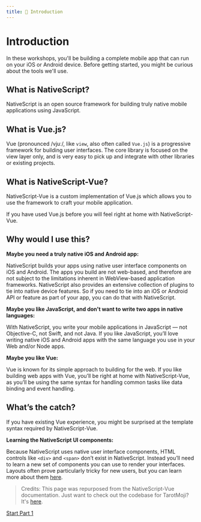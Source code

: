```yaml
---
title: 👋 Introduction
---
```


# Introduction

In these workshops, you'll be building a complete mobile app that can run on your iOS or Android device. Before getting started, you might be curious about the tools we'll use.

## What is NativeScript?

NativeScript is an open source framework for building truly native mobile applications using JavaScript.

## What is Vue.js?

Vue (pronounced /vjuː/, like `view`, also often called `Vue.js`) is a progressive framework for building user interfaces. The core library is focused on the view layer only, and is very easy to pick up and integrate with other libraries or existing projects.

## What is NativeScript-Vue?

NativeScript-Vue is a custom implementation of Vue.js which allows you to use the framework to craft your mobile application.

If you have used Vue.js before you will feel right at home with NativeScript-Vue.

## Why would I use this?

**Maybe you need a truly native iOS and Android app:**

NativeScript builds your apps using native user interface components on iOS and Android. The apps you build are not web-based, and therefore are not subject to the limitations inherent in WebView-based application frameworks. NativeScript also provides an extensive collection of plugins to tie into native device features. So if you need to tie into an iOS or Android API or feature as part of your app, you can do that with NativeScript.

**Maybe you like JavaScript, and don't want to write two apps in native languages:**

With NativeScript, you write your mobile applications in JavaScript — not Objective-C, not Swift, and not Java. If you like JavaScript, you’ll love writing native iOS and Android apps with the same language you use in your Web and/or Node apps.

**Maybe you like Vue:**

Vue is known for its simple approach to building for the web. If you like building web apps with Vue, you’ll be right at home with NativeScript-Vue, as you’ll be using the same syntax for handling common tasks like data binding and event handling.

## What’s the catch?

If you have existing Vue experience, you might be surprised at the template syntax required by NativeScript-Vue.

**Learning the NativeScript UI components:**

Because NativeScript uses native user interface components, HTML controls like `<div>` and `<span>` don’t exist in NativeScript. Instead you’ll need to learn a new set of components you can use to render your interfaces. Layouts often prove particularly tricky for new users, but you can learn more about them [here](http://nslayouts.com).

> Credits: This page was repurposed from the NativeScript-Vue documentation. Just want to check out the codebase for TarotMoji? It's [here](http://github.com/jlooper/tarotmoji).

[Start Part 1](/docs/1.html)
